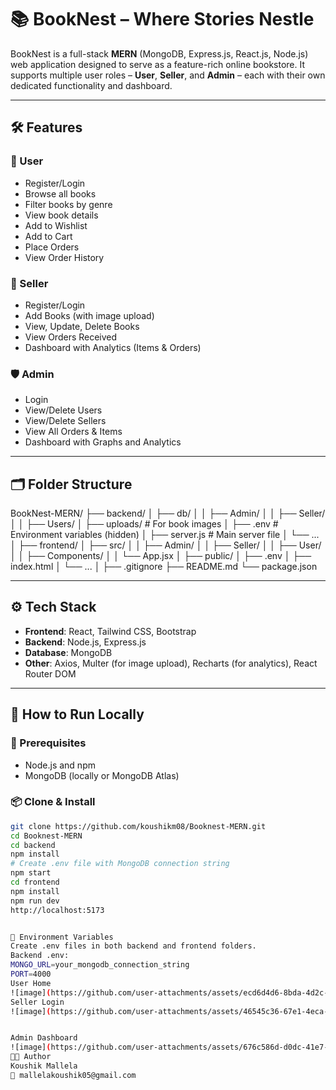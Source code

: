 # 📚 BookNest – Where Stories Nestle

BookNest is a full-stack **MERN** (MongoDB, Express.js, React.js, Node.js) web application designed to serve as a feature-rich online bookstore. It supports multiple user roles – **User**, **Seller**, and **Admin** – each with their own dedicated functionality and dashboard.

---


## 🛠️ Features

### 👤 User
- Register/Login
- Browse all books
- Filter books by genre
- View book details
- Add to Wishlist
- Add to Cart
- Place Orders
- View Order History

### 🛒 Seller
- Register/Login
- Add Books (with image upload)
- View, Update, Delete Books
- View Orders Received
- Dashboard with Analytics (Items & Orders)

### 🛡️ Admin
- Login
- View/Delete Users
- View/Delete Sellers
- View All Orders & Items
- Dashboard with Graphs and Analytics

---

## 🗂️ Folder Structure

BookNest-MERN/
├── backend/
│ ├── db/
│ │ ├── Admin/
│ │ ├── Seller/
│ │ ├── Users/
│ ├── uploads/ # For book images
│ ├── .env # Environment variables (hidden)
│ ├── server.js # Main server file
│ └── ...
│
├── frontend/
│ ├── src/
│ │ ├── Admin/
│ │ ├── Seller/
│ │ ├── User/
│ │ ├── Components/
│ │ └── App.jsx
│ ├── public/
│ ├── .env
│ ├── index.html
│ └── ...
│
├── .gitignore
├── README.md
└── package.json

---

## ⚙️ Tech Stack

- **Frontend**: React, Tailwind CSS, Bootstrap
- **Backend**: Node.js, Express.js
- **Database**: MongoDB
- **Other**: Axios, Multer (for image upload), Recharts (for analytics), React Router DOM

---

## 🚀 How to Run Locally

### 🔧 Prerequisites
- Node.js and npm
- MongoDB (locally or MongoDB Atlas)

### 📦 Clone & Install

```bash
git clone https://github.com/koushikm08/Booknest-MERN.git
cd Booknest-MERN
cd backend
npm install
# Create .env file with MongoDB connection string
npm start
cd frontend
npm install
npm run dev
http://localhost:5173


🔐 Environment Variables
Create .env files in both backend and frontend folders.
Backend .env:
MONGO_URL=your_mongodb_connection_string
PORT=4000
User Home
![image](https://github.com/user-attachments/assets/ecd6d4d6-8bda-4d2c-8d14-0e0ca052c19a)
Seller Login
![image](https://github.com/user-attachments/assets/46545c36-67e1-4eca-a6a7-a6246d22d4c0)


Admin Dashboard
![image](https://github.com/user-attachments/assets/676c586d-d0dc-41e7-9cb7-56adcf6754ec)
👨‍💻 Author
Koushik Mallela
📧 mallelakoushik05@gmail.com
